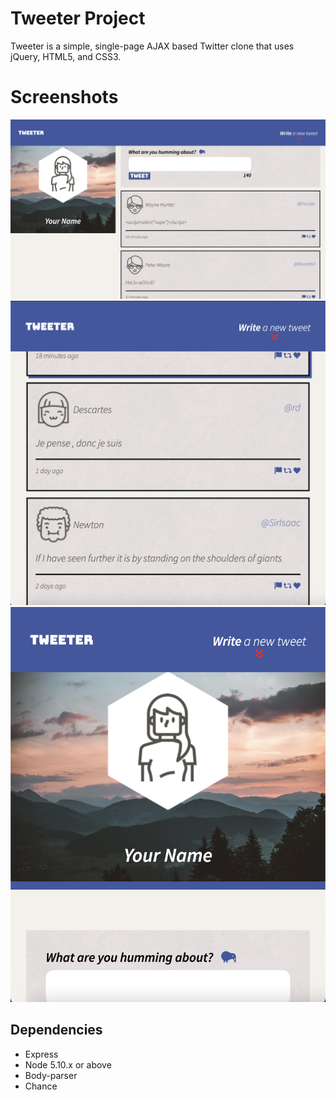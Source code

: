 # Tweeter Project

Tweeter is a simple, single-page AJAX based Twitter clone that uses jQuery, HTML5, and CSS3.

# Screenshots
!["Tweeter on widescreen"](https://github.com/nyozov/tweeter/blob/master/docs/tweet_widescreen.png?raw=true)
!["Tweet display on phone"](https://github.com/nyozov/tweeter/blob/master/docs/tweet_phone.png?raw=true)
!["Profile display on phone"](https://github.com/nyozov/tweeter/blob/master/docs/tweet_profile_phone.png?raw=true)

## Dependencies

- Express
- Node 5.10.x or above
- Body-parser
- Chance
